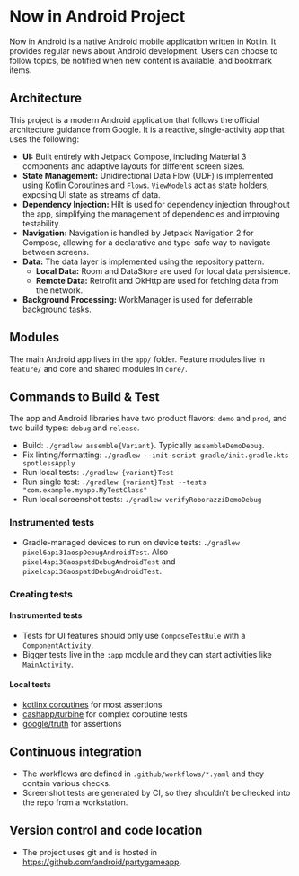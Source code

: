 # Now in Android Project

Now in Android is a native Android mobile application written in Kotlin. It provides regular news
about Android development. Users can choose to follow topics, be notified when new content is
available, and bookmark items.

## Architecture

This project is a modern Android application that follows the official architecture guidance from Google. It is a reactive, single-activity app that uses the following:

-   **UI:** Built entirely with Jetpack Compose, including Material 3 components and adaptive layouts for different screen sizes.
-   **State Management:** Unidirectional Data Flow (UDF) is implemented using Kotlin Coroutines and `Flow`s. `ViewModel`s act as state holders, exposing UI state as streams of data.
-   **Dependency Injection:** Hilt is used for dependency injection throughout the app, simplifying the management of dependencies and improving testability.
-   **Navigation:** Navigation is handled by Jetpack Navigation 2 for Compose, allowing for a declarative and type-safe way to navigate between screens.
-   **Data:** The data layer is implemented using the repository pattern.
    -   **Local Data:** Room and DataStore are used for local data persistence.
    -   **Remote Data:** Retrofit and OkHttp are used for fetching data from the network.
-   **Background Processing:** WorkManager is used for deferrable background tasks.

## Modules

The main Android app lives in the `app/` folder. Feature modules live in `feature/` and core and shared modules in `core/`.

## Commands to Build & Test

The app and Android libraries have two product flavors: `demo` and `prod`, and two build types: `debug` and `release`.

- Build: `./gradlew assemble{Variant}`. Typically `assembleDemoDebug`.
- Fix linting/formatting: `./gradlew --init-script gradle/init.gradle.kts spotlessApply`
- Run local tests: `./gradlew {variant}Test`
- Run single test: `./gradlew {variant}Test --tests "com.example.myapp.MyTestClass"`
- Run local screenshot tests: `./gradlew verifyRoborazziDemoDebug`

### Instrumented tests

- Gradle-managed devices to run on device tests: `./gradlew pixel6api31aospDebugAndroidTest`. Also `pixel4api30aospatdDebugAndroidTest` and `pixelcapi30aospatdDebugAndroidTest`.

### Creating tests

#### Instrumented tests

- Tests for UI features should only use `ComposeTestRule` with a `ComponentActivity`.
- Bigger tests live in the `:app` module and they can start activities like `MainActivity`.

#### Local tests

- [kotlinx.coroutines](https://github.com/Kotlin/kotlinx.coroutines) for most assertions
- [cashapp/turbine](https://github.com/cashapp/turbine) for complex coroutine tests
- [google/truth](https://github.com/google/truth) for assertions

## Continuous integration

- The workflows are defined in `.github/workflows/*.yaml` and they contain various checks.
- Screenshot tests are generated by CI, so they shouldn't be checked into the repo from a workstation.

## Version control and code location

- The project uses git and is hosted in https://github.com/android/partygameapp.

